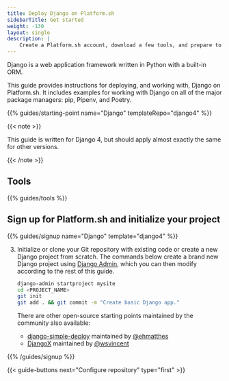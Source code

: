 ```yaml
---
title: Deploy Django on Platform.sh
sidebarTitle: Get started
weight: -130
layout: single
description: |
    Create a Platform.sh account, download a few tools, and prepare to deploy Django.
---
```


Django is a web application framework written in Python with a built-in ORM.

This guide provides instructions for deploying, and working with, Django on Platform.sh. 
It includes examples for working with Django on all of the major package managers: pip, Pipenv, and Poetry. 

{{% guides/starting-point name="Django" templateRepo="django4" %}}

{{< note >}}

This guide is written for Django 4, but should apply almost exactly the same for other versions.

{{< /note >}}

## Tools

{{% guides/tools %}}

## Sign up for Platform.sh and initialize your project

{{% guides/signup name="Django" template="django4" %}}

3. Initialize or clone your Git repository with existing code or create a new Django project from scratch.
   The commands below create a brand new Django project using [Django Admin](https://docs.djangoproject.com/en/4.1/intro/tutorial01/#creating-a-project), which you can then modify according to the rest of this guide.

   ```bash
   django-admin startproject mysite
   cd <PROJECT_NAME>
   git init
   git add . && git commit -m "Create basic Django app."
   ```

   There are other open-source starting points maintained by the community also available:

    - [django-simple-deploy](https://github.com/ehmatthes/django-simple-deploy) maintained by [@ehmatthes](https://github.com/ehmatthes)
    - [DjangoX](https://github.com/wsvincent/djangox) maintained by [@wsvincent](https://github.com/wsvincent)

{{% /guides/signup %}}

{{< guide-buttons next="Configure repository" type="first" >}}
